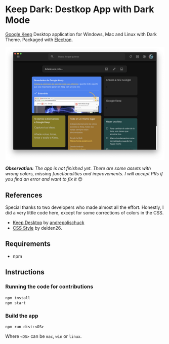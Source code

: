 # Keep Dark: Destkop App with Dark Mode
[Google Keep](https://keep.google.com "Google Keep") Desktop application for Windows, Mac and Linux with Dark Theme. Packaged with [Electron](https://electronjs.org/ "Electron").

![Keep Dark](https://github.com/lukassr/keep-dark-desktop/blob/master/media/screenshot.png)

***Observation:** The app is not finished yet. There are some assets with wrong colors, missing functionalities and improvements. I will accept PRs if you find an error and want to fix it* 😊

## References
Special thanks to two developers who made almost all the effort. Honestly, I did a very little code here, except for some corrections of colors in the CSS.
- [Keep Desktop]( https://github.com/andrepolischuk/keep) by [andrepolischuck](https://github.com/andrepolischuk/)
- [CSS Style](https://userstyles.org/styles/161659/google-keep-darker-matters) by deiden26.

## Requirements
- npm

## Instructions
### Running the code for contributions
```
npm install
npm start
```
### Build the app
```
npm run dist:<OS>
```
Where `<OS>` can be `mac`, `win` or `linux`.
